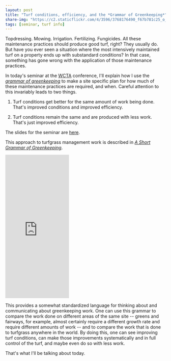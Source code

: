 ```yaml
---
layout: post
title: "Turf conditions, efficiency, and the *Grammar of Greenkeeping*"
share-img: "https://c2.staticflickr.com/4/3596/3768176490_f67b781c25_o_d.jpg"
tags: [seminar, turf info]
---
```


Topdressing. Mowing. Irrigation. Fertilizing. Fungicides. All these maintenance practices should produce good turf, right? They usually do. But have you ever seen a situation where the most intensively maintained turf on a property ends up with substandard conditions? In that case, something has gone wrong with the application of those maintenance practices.

In today's seminar at the [WCTA](http://wcta-online.com/) conference, I'll explain how I use the [*grammar of greenkeeping*](https://leanpub.com/short_grammar_of_greenkeeping) to make a site specific plan for how much of these maintenance practices are required, and when. Careful attention to this invariably leads to two things.

1. Turf conditions get better for the same amount of work being done. That's improved conditions and improved efficiency.

2. Turf conditions remain the same and are produced with less work. That's just improved efficiency.

The slides for the seminar are [here](https://speakerdeck.com/micahwoods/turf-conditions-and-optimal-efficiency-1).

<script async class="speakerdeck-embed" data-id="3b030c1d18df4b53b64ec0798da59fd9" data-ratio="1.33333333333333" src="//speakerdeck.com/assets/embed.js"></script>

This approach to turfgrass management work is described in [*A Short Grammar of Greenkeeping*](https://leanpub.com/short_grammar_of_greenkeeping).

<iframe width="200" height="450" src="https://leanpub.com/short_grammar_of_greenkeeping/embed" frameborder="0" allowtransparency="true"></iframe>

This provides a somewhat standardized language for thinking about and communicating about greenkeeping work. One can use this grammar to compare the work done on different areas of the same site -- greens and fairways, for example, almost certainly require a different growth rate and require different amounts of work -- and to compare the work that is done to turfgrass anywhere in the world. By doing this, one can see improving turf conditions, can make those improvements systematically and in full control of the turf, and maybe even do so with less work.

That's what I'll be talking about today.



